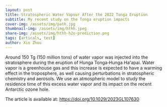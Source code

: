 ```yaml
---
layout: post
title: Stratospheric Water Vapour After the 2022 Tonga Eruption
subtitle: My recent study on the Tonga eruption impacts
cover-img: /assets/img/path.jpg
thumbnail-img: /assets/img/hthh.jpeg
share-img: /assets/img/hthh-h2o-prediction.png
tags: [articals, test]
author: Xin Zhou
---
```


Around 150 Tg (150 million tons) of water vapor was injected into the stratosphere during the eruption of Hunga Tonga‐Hunga Ha'apai. Water vapor is a greenhouse gas and this increase is expected to have a warming effect in the troposphere, as well causing perturbations in stratospheric chemistry and aerosols. We use an atmospheric model to study the residence time of this excess water vapor and its impact on the recent Antarctic ozone hole.  

The article is available at:  https://doi.org/10.1029/2023GL107630
